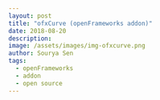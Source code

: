 ```yaml
---
layout: post
title: "ofxCurve (openFrameworks addon)"
date: 2018-08-20
description:
image: /assets/images/img-ofxcurve.png
author: Sourya Sen
tags:
  - openFrameworks
  - addon
  - open source
---
```

